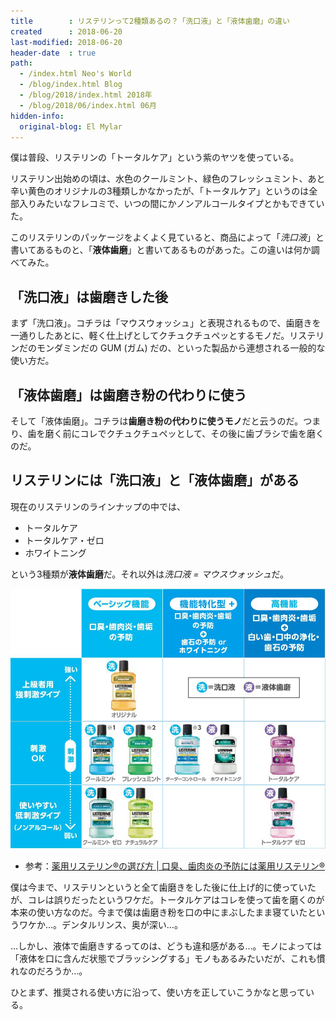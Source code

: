```yaml
---
title        : リステリンって2種類あるの？「洗口液」と「液体歯磨」の違い
created      : 2018-06-20
last-modified: 2018-06-20
header-date  : true
path:
  - /index.html Neo's World
  - /blog/index.html Blog
  - /blog/2018/index.html 2018年
  - /blog/2018/06/index.html 06月
hidden-info:
  original-blog: El Mylar
---
```


僕は普段、リステリンの「トータルケア」という紫のヤツを使っている。

リステリン出始めの頃は、水色のクールミント、緑色のフレッシュミント、あと辛い黄色のオリジナルの3種類しかなかったが、「トータルケア」というのは全部入りみたいなフレコミで、いつの間にかノンアルコールタイプとかもできていた。

このリステリンのパッケージをよくよく見ていると、商品によって「*洗口液*」と書いてあるものと、「**液体歯磨**」と書いてあるものがあった。この違いは何か調べてみた。

## 「洗口液」は歯磨きした後

まず「洗口液」。コチラは「マウスウォッシュ」と表現されるもので、歯磨きを一通りしたあとに、軽く仕上げとしてクチュクチュペッとするモノだ。リステリンだのモンダミンだの GUM (ガム) だの、といった製品から連想される一般的な使い方だ。

## 「液体歯磨」は歯磨き粉の代わりに使う

そして「液体歯磨」。コチラは**歯磨き粉の代わりに使うモノ**だと云うのだ。つまり、歯を磨く前にコレでクチュクチュペッとして、その後に歯ブラシで歯を磨くのだ。

## リステリンには「洗口液」と「液体歯磨」がある

現在のリステリンのラインナップの中では、

- トータルケア
- トータルケア・ゼロ
- ホワイトニング

という3種類が**液体歯磨**だ。それ以外は*洗口液 = マウスウォッシュ*だ。

![分類表](./20-02-01.jpg)

- 参考：[薬用リステリン®の選び方 | 口臭、歯肉炎の予防には薬用リステリン®](https://www.listerine-jp.com/brand/choose)

僕は今まで、リステリンというと全て歯磨きをした後に仕上げ的に使っていたが、コレは誤りだったというワケだ。トータルケアはコレを使って歯を磨くのが本来の使い方なのだ。今まで僕は歯磨き粉を口の中にまぶしたまま寝ていたというワケか…。デンタルリンス、奥が深い…。

…しかし、液体で歯磨きするってのは、どうも違和感がある…。モノによっては「液体を口に含んだ状態でブラッシングする」モノもあるみたいだが、これも慣れなのだろうか…。

ひとまず、推奨される使い方に沿って、使い方を正していこうかなと思っている。
